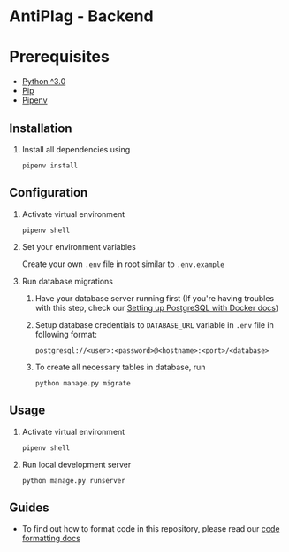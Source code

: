 # AntiPlag - Backend

# Prerequisites
 - [Python ^3.0](https://www.python.org/downloads/) 
 - [Pip](https://pypi.org/project/pip/) 
 - [Pipenv](https://pypi.org/project/pipenv/)

## Installation

1. Install all dependencies using

    ```
    pipenv install
    ```
 
## Configuration

1. Activate virtual environment

   ```
   pipenv shell
   ```

1. Set your environment variables
    
    Create your own `.env` file in root similar to `.env.example`

1. Run database migrations
    
    1. Have your database server running first (If you're having troubles with this step, check our [Setting up PostgreSQL with Docker docs](docs/SETUP_DOCKER_DATABASE.md))
    1. Setup database credentials to `DATABASE_URL` variable in `.env` file in following format:
        
       ```
       postgresql://<user>:<password>@<hostname>:<port>/<database>
       ```
     
    1. To create all necessary tables in database, run
        
        ```
        python manage.py migrate
        ```

## Usage

1. Activate virtual environment

   ```
   pipenv shell
   ```

1. Run local development server 
    ```
    python manage.py runserver
    ```

## Guides

- To find out how to format code in this repository, please read our [code formatting docs](docs/CODE_FORMATTING.md)
